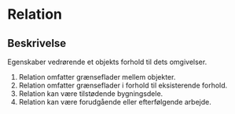 # Relation

## Beskrivelse

Egenskaber vedrørende et objekts forhold til dets omgivelser.

1. Relation omfatter grænseflader mellem objekter.
2. Relation omfatter grænseflader i forhold til
   eksisterende forhold.
3. Relation kan være tilstødende bygningsdele.
4. Relation kan være forudgående eller efterfølgende
   arbejde.
